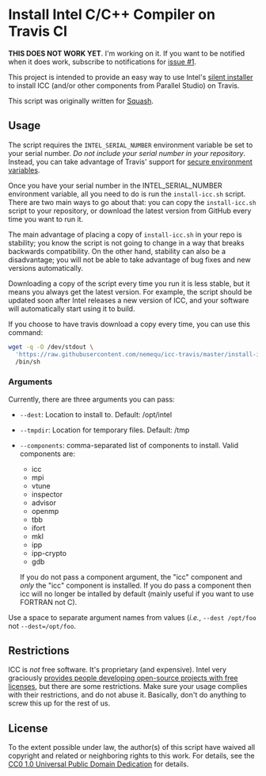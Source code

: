 # Install Intel C/C++ Compiler on Travis CI

**THIS DOES NOT WORK YET**.  I'm working on it.  If you want to be
notified when it does work, subscribe to notifications for
[issue #1](https://github.com/nemequ/icc-travis/issues/1).

This project is intended to provide an easy way to use Intel's
[silent installer](https://software.intel.com/en-us/articles/intel-composer-xe-2015-silent-installation-guide)
to install ICC (and/or other components from Parallel Studio) on
Travis.

This script was originally written for
[Squash](https://quixdb.github.io/squash).

## Usage

The script requires the `INTEL_SERIAL_NUMBER` environment variable be
set to your serial number.  *Do not include your serial number in your
repository*.  Instead, you can take advantage of Travis' support for
[secure environment variables](http://docs.travis-ci.com/user/encryption-keys/).

Once you have your serial number in the INTEL_SERIAL_NUMBER
environment variable, all you need to do is run the `install-icc.sh`
script.  There are two main ways to go about that: you can copy the
`install-icc.sh` script to your repository, or download the latest
version from GitHub every time you want to run it.

The main advantage of placing a copy of `install-icc.sh` in your repo
is stability; you know the script is not going to change in a way that
breaks backwards compatibility.  On the other hand, stability can also
be a disadvantage; you will not be able to take advantage of bug fixes
and new versions automatically.

Downloading a copy of the script every time you run it is less stable,
but it means you always get the latest version.  For example, the
script should be updated soon after Intel releases a new version of
ICC, and your software will automatically start using it to build.

If you choose to have travis download a copy every time, you can use
this command:

```bash
wget -q -O /dev/stdout \
  'https://raw.githubusercontent.com/nemequ/icc-travis/master/install-icc.sh' | \
  /bin/sh
```

### Arguments

Currently, there are three arguments you can pass:

 - `--dest`: Location to install to.  Default: /opt/intel
 - `--tmpdir`: Location for temporary files.  Default: /tmp
 - `--components`: comma-separated list of components to install. Valid components are:

   - icc
   - mpi
   - vtune
   - inspector
   - advisor
   - openmp
   - tbb
   - ifort
   - mkl
   - ipp
   - ipp-crypto
   - gdb

   If you do not pass a component argument, the "icc" component and
   *only* the "icc" component is installed.  If you do pass a
   component then icc will no longer be intalled by default (mainly
   useful if you want to use FORTRAN not C).

Use a space to separate argument names from values (*i.e.*, `--dest
/opt/foo` not `--dest=/opt/foo`.

## Restrictions

ICC is *not* free software.  It's proprietary (and expensive).  Intel
very graciously [provides people developing open-source projects with
free licenses](https://software.intel.com/en-us/qualify-for-free-software/opensourcecontributor),
but there are some restrictions.  Make sure your usage complies with
their restrictions, and do not abuse it.  Basically, don't do anything
to screw this up for the rest of us.

## License

To the extent possible under law, the author(s) of this script have
waived all copyright and related or neighboring rights to this work.
For details, see the
[CC0 1.0 Universal Public Domain Dedication](https://creativecommons.org/publicdomain/zero/1.0/) for details.
